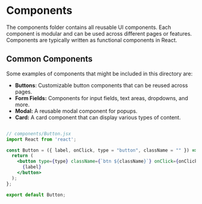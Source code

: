 # Components

The components folder contains all reusable UI components. Each component is modular and can be used across different pages or features. Components are typically written as functional components in React.

## Common Components

Some examples of components that might be included in this directory are:

- **Buttons**: Customizable button components that can be reused across pages.
- **Form Fields:** Components for input fields, text areas, dropdowns, and more.
- **Modal:** A reusable modal component for popups.
- **Card:** A card component that can display various types of content.

```jsx

// components/Button.jsx
import React from 'react';

const Button = ({ label, onClick, type = "button", className = "" }) => {
  return (
    <button type={type} className={`btn ${className}`} onClick={onClick}>
      {label}
    </button>
  );
};

export default Button;

```
